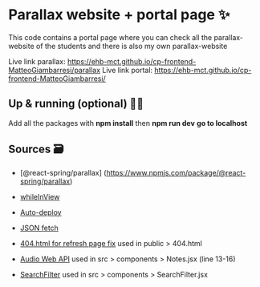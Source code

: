 # Parallax website + portal page ✨
This code contains a portal page where you can check all the parallax-website of 
the students and there is also my own parallax-website

Live link parallax: https://ehb-mct.github.io/cp-frontend-MatteoGiambarresi/parallax
Live link portal: https://ehb-mct.github.io/cp-frontend-MatteoGiambarresi/

## Up & running (optional) 🏃‍➡️
Add all the packages with
**npm install**
then
**npm run dev**
**go to localhost**


## Sources 🗃️
- [@react-spring/parallax] (https://www.npmjs.com/package/@react-spring/parallax)

- [whileInView](https://motion.dev/docs/react-scroll-animations)

- [Auto-deploy](https://chatgpt.com/share/682b3eeb-8054-8003-ab2b-8ca273860191) 

- [JSON fetch](https://teams.microsoft.com/l/message/19:042c620c44db44329da805eb6fceb701@thread.v2/1747862841699?context=%7B%22contextType%22%3A%22chat%22%7D)

- [404.html for refresh page fix](https://youtu.be/fuGu-Ponjf8?si=EZKZZdN1vtsjnxWW) used in public > 404.html

- [Audio Web API](https://developer.mozilla.org/en-US/docs/Web/API/HTMLAudioElement/Audio) used in src > components > Notes.jsx (line 13-16)

- [SearchFilter](https://www.youtube.com/watch?v=MY6ZZIn93V8) used in src > components > SearchFilter.jsx





